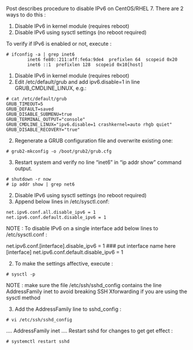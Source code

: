Post describes procedure to disable IPv6 on CentOS/RHEL 7. There are 2 ways to do this :
1. Disable IPv6 in kernel module (requires reboot)
2. Disable IPv6 using sysctl settings (no reboot required)

To verify if IPv6 is enabled or not, execute :
```ssh
# ifconfig -a | grep inet6
        inet6 fe80::211:aff:fe6a:9de4  prefixlen 64  scopeid 0x20
        inet6 ::1  prefixlen 128  scopeid 0x10[host]
```
1. Disable IPv6 in kernel module (requires reboot)
1. Edit /etc/default/grub and add ipv6.disable=1 in line GRUB_CMDLINE_LINUX, e.g.:
```ssh
# cat /etc/default/grub
GRUB_TIMEOUT=5
GRUB_DEFAULT=saved
GRUB_DISABLE_SUBMENU=true
GRUB_TERMINAL_OUTPUT="console"
GRUB_CMDLINE_LINUX="ipv6.disable=1 crashkernel=auto rhgb quiet"
GRUB_DISABLE_RECOVERY="true"
```

2. Regenerate a GRUB configuration file and overwrite existing one:
```ssh
# grub2-mkconfig -o /boot/grub2/grub.cfg
```
3. Restart system and verify no line “inet6” in “ip addr show” command output.
```ssh
# shutdown -r now
# ip addr show | grep net6
```

2. Disable IPv6 using sysctl settings (no reboot required)
1. Append below lines in /etc/sysctl.conf:
```ssh
net.ipv6.conf.all.disable_ipv6 = 1
net.ipv6.conf.default.disable_ipv6 = 1
```
NOTE : To disable IPv6 on a single interface add below lines to /etc/sysctl.conf :

net.ipv6.conf.[interface].disable_ipv6 = 1 ### put interface name here [interface]
net.ipv6.conf.default.disable_ipv6 = 1


2. To make the settings affective, execute :
```ssh
# sysctl -p
```
NOTE : make sure the file /etc/ssh/sshd_config contains the line AddressFamily inet to avoid breaking SSH Xforwarding if you are using the sysctl method


3. Add the AddressFamily line to sshd_config :
```ssh
# vi /etc/ssh/sshd_config
```
....
AddressFamily inet
....
Restart sshd for changes to get get effect :
```ssh
# systemctl restart sshd
```
